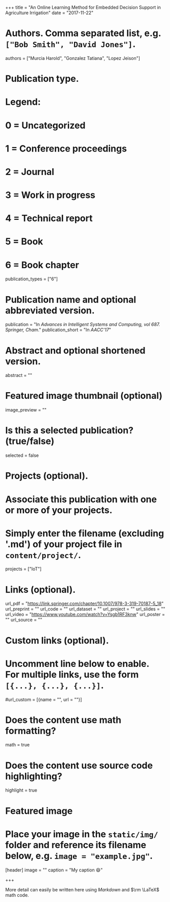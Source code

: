 +++
title = "An Online Learning Method for Embedded Decision Support in Agriculture Irrigation"
date = "2017-11-22"

# Authors. Comma separated list, e.g. `["Bob Smith", "David Jones"]`.
authors = ["Murcia Harold", "Gonzalez Tatiana", "Lopez Jeison"]

# Publication type.
# Legend:
# 0 = Uncategorized
# 1 = Conference proceedings
# 2 = Journal
# 3 = Work in progress
# 4 = Technical report
# 5 = Book
# 6 = Book chapter
publication_types = ["6"]

# Publication name and optional abbreviated version.
publication = "In *Advances in Intelligent Systems and Computing, vol 687. Springer, Cham*."
publication_short = "In *AACC'17*"

# Abstract and optional shortened version.
abstract = ""

# Featured image thumbnail (optional)
image_preview = ""

# Is this a selected publication? (true/false)
selected = false

# Projects (optional).
#   Associate this publication with one or more of your projects.
#   Simply enter the filename (excluding '.md') of your project file in `content/project/`.
projects = ["IoT"]

# Links (optional).
url_pdf = "https://link.springer.com/chapter/10.1007/978-3-319-70187-5_18"
url_preprint = ""
url_code = ""
url_dataset = ""
url_project = ""
url_slides = ""
url_video = "https://www.youtube.com/watch?v=Ysgb1RF3knw"
url_poster = ""
url_source = ""

# Custom links (optional).
#   Uncomment line below to enable. For multiple links, use the form `[{...}, {...}, {...}]`.
#url_custom = [{name = "", url = ""}]

# Does the content use math formatting?
math = true

# Does the content use source code highlighting?
highlight = true

# Featured image
# Place your image in the `static/img/` folder and reference its filename below, e.g. `image = "example.jpg"`.
[header]
image = ""
caption = "My caption :smile:"

+++

More detail can easily be written here using *Markdown* and $\rm \LaTeX$ math code.
